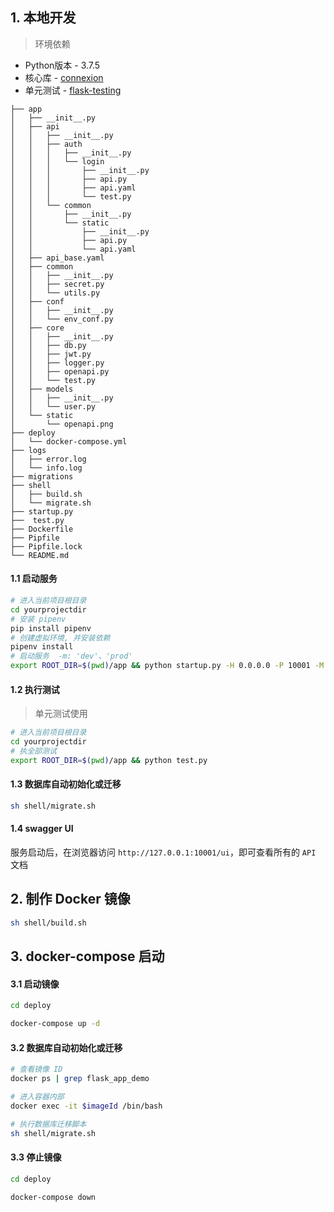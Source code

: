 ## 1. 本地开发

> 环境依赖
- Python版本 - 3.7.5
- 核心库 - [connexion](https://github.com/zalando/connexion)
- 单元测试 - [flask-testing](https://flask-testing.readthedocs.io/en/latest/#flask_testing)

```text
├── app
│   ├── __init__.py
│   ├── api
│   │   ├── __init__.py
│   │   ├── auth
│   │   │   ├── __init__.py
│   │   │   └── login
│   │   │       ├── __init__.py
│   │   │       ├── api.py
│   │   │       ├── api.yaml
│   │   │       └── test.py
│   │   └── common
│   │       ├── __init__.py
│   │       └── static
│   │           ├── __init__.py
│   │           ├── api.py
│   │           └── api.yaml
│   ├── api_base.yaml
│   ├── common
│   │   ├── __init__.py
│   │   ├── secret.py
│   │   └── utils.py
│   ├── conf
│   │   ├── __init__.py
│   │   └── env_conf.py
│   ├── core
│   │   ├── __init__.py
│   │   ├── db.py
│   │   ├── jwt.py
│   │   ├── logger.py
│   │   ├── openapi.py
│   │   └── test.py
│   ├── models
│   │   ├── __init__.py
│   │   └── user.py
│   └── static
│       └── openapi.png
├── deploy
│   └── docker-compose.yml
├── logs
│   ├── error.log
│   └── info.log
├── migrations
├── shell
│   ├── build.sh
│   └── migrate.sh
├── startup.py
├──  test.py
├── Dockerfile
├── Pipfile
├── Pipfile.lock
└── README.md
```
#### 1.1 启动服务

```bash
# 进入当前项目根目录
cd yourprojectdir
# 安装 pipenv
pip install pipenv
# 创建虚拟环境, 并安装依赖
pipenv install
# 启动服务  -m: 'dev'、'prod'
export ROOT_DIR=$(pwd)/app && python startup.py -H 0.0.0.0 -P 10001 -M dev
```

#### 1.2 执行测试
> 单元测试使用 

```bash
# 进入当前项目根目录
cd yourprojectdir
# 执全部测试
export ROOT_DIR=$(pwd)/app && python test.py
```

#### 1.3 数据库自动初始化或迁移

```bash
sh shell/migrate.sh
```

#### 1.4 swagger UI

服务启动后，在浏览器访问 `http://127.0.0.1:10001/ui`，即可查看所有的 `API` 文档

## 2. 制作 Docker 镜像

```bash
sh shell/build.sh
```

## 3. docker-compose 启动

####  3.1 启动镜像
```bash
cd deploy

docker-compose up -d
```

#### 3.2 数据库自动初始化或迁移

```bash
# 查看镜像 ID
docker ps | grep flask_app_demo

# 进入容器内部
docker exec -it $imageId /bin/bash

# 执行数据库迁移脚本
sh shell/migrate.sh
```

####  3.3 停止镜像

```bash
cd deploy

docker-compose down
```
